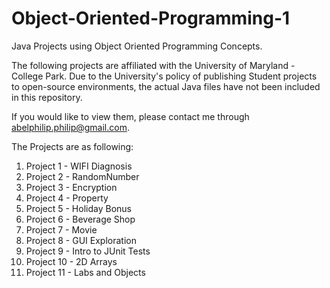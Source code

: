 # Object-Oriented-Programming-1

Java Projects using Object Oriented Programming Concepts.

The following projects are affiliated with the University of Maryland - College Park. Due to the University's policy of publishing Student projects to open-source environments, the actual Java files have not been included in this repository.

If you would like to view them, please contact me through abelphilip.philip@gmail.com.

The Projects are as following:

1. Project 1 - WIFI Diagnosis
2. Project 2 - RandomNumber
3. Project 3 - Encryption
4. Project 4 - Property
5. Project 5 - Holiday Bonus
6. Project 6 - Beverage Shop
7. Project 7 - Movie 
8. Project 8 - GUI Exploration
9. Project 9 - Intro to JUnit Tests
10. Project 10 - 2D Arrays
11. Project 11 - Labs and Objects
